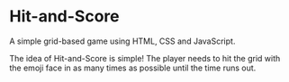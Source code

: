 # Hit-and-Score

A simple grid-based game using HTML, CSS and JavaScript. 

The idea of Hit-and-Score is simple! The player needs to hit the grid with the emoji face in as many times as possible until the time runs out.

